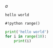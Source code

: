 $a$

`hello world`

`#!python range()`

```python hl_lines='2 3' title="test"
print('hello world')
for i in range(10):
    print(i)
```


